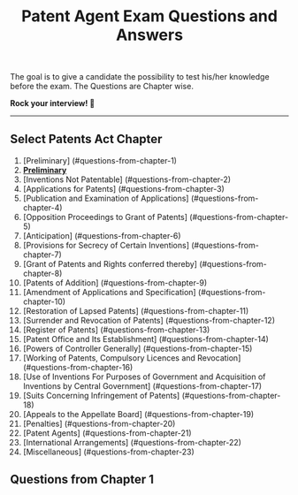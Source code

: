<div align="center">
  <h1> Patent Agent Exam Questions and Answers</h1>
</div>
<br />

The goal is to give a candidate the possibility to test his/her knowledge before the exam.
The Questions are Chapter wise.

**Rock your interview! :rocket:**
___


## Select Patents Act Chapter

1. [Preliminary] (#questions-from-chapter-1)
1. **[Preliminary](#questions-from-chapter-1)**<br>
3. [Inventions Not Patentable] (#questions-from-chapter-2)
4. [Applications for Patents] (#questions-from-chapter-3)
5. [Publication and Examination of Applications] (#questions-from-chapter-4)
6. [Opposition Proceedings to Grant of Patents] (#questions-from-chapter-5)
7. [Anticipation] (#questions-from-chapter-6)
8. [Provisions for Secrecy of Certain Inventions] (#questions-from-chapter-7)
9. [Grant of Patents and Rights conferred thereby] (#questions-from-chapter-8)
10. [Patents of Addition] (#questions-from-chapter-9)
11. [Amendment of Applications and Specification] (#questions-from-chapter-10)
12. [Restoration of Lapsed Patents] (#questions-from-chapter-11)
13. [Surrender and Revocation of Patents] (#questions-from-chapter-12)
14. [Register of Patents] (#questions-from-chapter-13)
15. [Patent Office and Its Establishment] (#questions-from-chapter-14)
16. [Powers of Controller Generally] (#questions-from-chapter-15)
17. [Working of Patents, Compulsory Licences and Revocation] (#questions-from-chapter-16)
18. [Use of Inventions For Purposes of Government and Acquisition of Inventions by Central Government] (#questions-from-chapter-17)
19. [Suits Concerning Infringement of Patents] (#questions-from-chapter-18)
20. [Appeals to the Appellate Board] (#questions-from-chapter-19)
21. [Penalties] (#questions-from-chapter-20)
22. [Patent Agents] (#questions-from-chapter-21)
23. [International Arrangements] (#questions-from-chapter-22)
24. [Miscellaneous] (#questions-from-chapter-23)



## Questions from Chapter 1

